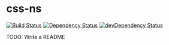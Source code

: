 # css-ns

[![Build Status](https://travis-ci.org/jareware/component-css-ns.svg?branch=master)](https://travis-ci.org/jareware/component-css-ns)
[![Dependency Status](https://david-dm.org/jareware/component-css-ns.svg)](https://david-dm.org/jareware/component-css-ns)
[![devDependency Status](https://david-dm.org/jareware/component-css-ns/dev-status.svg)](https://david-dm.org/jareware/component-css-ns#info=devDependencies)

TODO: Write a README
